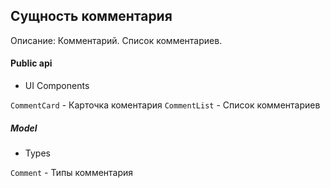 ## Сущность комментария

Описание:
Комментарий. Список комментариев.

#### Public api

- UI Components

`CommentCard` - Карточка коментария
`CommentList` - Список комментариев

##### Model

- Types

`Comment` - Типы комментария
